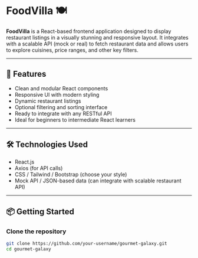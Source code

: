 # FoodVilla 🍽️

**FoodVilla** is a React-based frontend application designed to display restaurant listings in a visually stunning and responsive layout. It integrates with a scalable API (mock or real) to fetch restaurant data and allows users to explore cuisines, price ranges, and other key filters.

---

## 🚀 Features

- Clean and modular React components
- Responsive UI with modern styling
- Dynamic restaurant listings
- Optional filtering and sorting interface
- Ready to integrate with any RESTful API
- Ideal for beginners to intermediate React learners

---

## 🛠️ Technologies Used

- React.js
- Axios (for API calls)
- CSS / Tailwind / Bootstrap (choose your style)
- Mock API / JSON-based data (can integrate with scalable restaurant API)

---

## 📦 Getting Started

### Clone the repository

```bash
git clone https://github.com/your-username/gourmet-galaxy.git
cd gourmet-galaxy

